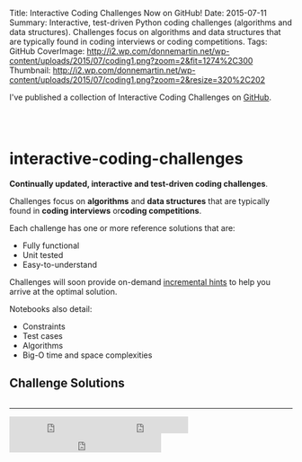 Title: Interactive Coding Challenges Now on GitHub!
Date: 2015-07-11
Summary: Interactive, test-driven Python coding challenges (algorithms and data structures). Challenges focus on algorithms and data structures that are typically found in coding interviews or coding competitions.
Tags: GitHub
CoverImage: http://i2.wp.com/donnemartin.net/wp-content/uploads/2015/07/coding1.png?zoom=2&fit=1274%2C300
Thumbnail: http://i2.wp.com/donnemartin.net/wp-content/uploads/2015/07/coding1.png?zoom=2&resize=320%2C202

I've published a collection of Interactive Coding Challenges on [GitHub](https://github.com/donnemartin/interactive-coding-challenges).

&nbsp;
<p align="center"><a href="https://raw.githubusercontent.com/donnemartin/interactive-coding-challenges/master/images/cover_challenge.gif" target="_blank"><img src="https://raw.githubusercontent.com/donnemartin/interactive-coding-challenges/master/images/cover_challenge.gif" alt="" class="img-responsive"/></a></p>

<h1><a id="user-content-interactive-coding-challenges" class="anchor" href="https://github.com/donnemartin/interactive-coding-challenges#interactive-coding-challenges"></a>interactive-coding-challenges</h1>
<strong>Continually updated, interactive and test-driven coding challenges</strong>.

Challenges focus on <strong>algorithms</strong> and <strong>data structures</strong> that are typically found in <strong>coding interviews</strong> or<strong>coding competitions</strong>.

Each challenge has one or more reference solutions that are:
<ul>
    <li>Fully functional</li>
    <li>Unit tested</li>
    <li>Easy-to-understand</li>
</ul>
Challenges will soon provide on-demand <a href="https://github.com/donnemartin/interactive-coding-challenges/issues/22">incremental hints</a> to help you arrive at the optimal solution.

Notebooks also detail:
<ul>
    <li>Constraints</li>
    <li>Test cases</li>
    <li>Algorithms</li>
    <li>Big-O time and space complexities</li>
</ul>
<h2><a id="user-content-challenge-solutions" class="anchor" href="https://github.com/donnemartin/interactive-coding-challenges#challenge-solutions"></a>Challenge Solutions</h2>
<p align="center"><a href="https://raw.githubusercontent.com/donnemartin/interactive-coding-challenges/master/images/cover_solution.gif" target="_blank"><img src="https://raw.githubusercontent.com/donnemartin/interactive-coding-challenges/master/images/cover_solution.gif" alt="" class="img-responsive"/></a></p>
<hr class="featurette-divider">
<iframe src="https://ghbtns.com/github-btn.html?user=donnemartin&amp;repo=interactive-coding-challenges&amp;type=star&amp;count=true&amp;size=large" width="160px" height="30px" frameborder="0" scrolling="0"></iframe><iframe src="https://ghbtns.com/github-btn.html?user=donnemartin&amp;repo=interactive-coding-challenges&amp;type=fork&amp;count=true&amp;size=large" width="158px" height="30px" frameborder="0" scrolling="0"></iframe><iframe src="https://ghbtns.com/github-btn.html?user=donnemartin&amp;type=follow&amp;count=true&amp;size=large" width="270px" height="34px" frameborder="0" scrolling="0"></iframe>